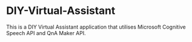 # DIY-Virtual-Assistant
This is a DIY Virtual Assistant application that utilises Microsoft Cognitive Speech API and QnA Maker API.
